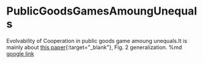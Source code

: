 # PublicGoodsGamesAmoungUnequals
Evolvability of Cooperation in public goods game amoung unequals.It is mainly about [this paper](https://www.nature.com/articles/s41586-019-1488-5 "Social dilemas amoung unequals"){:target="_blank"}, Fig. 2 generalization.
%md <a href="https://google.com" target="_blank">google link</a>
